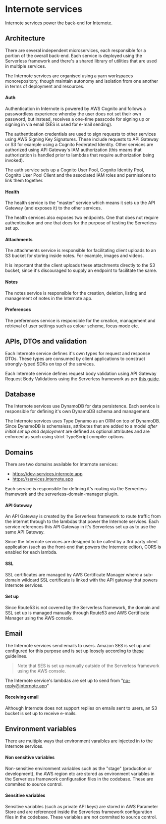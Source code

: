 # Internote services

Internote services power the back-end for Internote.

## Architecture

There are several independent microservices, each responsible for a portion of the overall back-end. Each service is deployed using the Serverless framework and there's a shared library of utilities that are used in multiple services.

The Internote services are organised using a yarn workspaces monorepository, though maintain autonomy and isolation from one another in terms of deployment and resources.

#### Auth

Authentication in Internote is powered by AWS Cognito and follows a passwordless experience whereby the user does not set their own password, but instead, receives a one-time passcode for signing up or signing in via email (SES is used for e-mail sending).

The authentication credentials are used to sign requests to other services using AWS Signing Key Signatures. These include requests to API Gateway or S3 for example using a Cognito Federated Identity. Other services are authorized using API Gateway's IAM authorization (this means that authorization is handled prior to lambdas that require authorization being invoked).

The auth service sets up a Cognito User Pool, Cognito Identity Pool, Cognito User Pool Client and the associated IAM roles and permissions to link them together.

#### Health

The health service is the "master" service which means it sets up the API Gateway (and exposes it) to the other services.

The health services also exposes two endpoints. One that does not require authentication and one that does for the purpose of testing the Serverless set up.

#### Attachments

The attachments service is responsible for facilitating client uploads to an S3 bucket for storing inside notes. For example, images and videos.

It is important that the client uploads these attachments directly to the S3 bucket, since it's discouraged to supply an endpoint to facilitate the same.

#### Notes

The notes service is responsible for the creation, deletion, listing and management of notes in the Internote app.

#### Preferences

The preferences service is responsible for the creation, management and retrieval of user settings such as colour scheme, focus mode etc.

## APIs, DTOs and validation

Each Internote service defines it's own types for request and response DTOs. These types are consumed by client applications to construct strongly-typed SDKs on top of the services.

Each Internote service defines request body validation using API Gateway Request Body Validations using the Serverless framework as per [this guide](https://serverless.com/blog/framework-release-v142).

## Database

The Internote services use DynamoDB for data persistence. Each service is responsible for defining it's own DynamoDB schema and management.

The Internote services uses Type Dynamo as an ORM on top of DynamoDB. Since DynamoDB is schemaless, attributes that are added to a model _after initial set up and deployment_ are defined as optional attributes and are enforced as such using strict TypeScript compiler options.

## Domains

There are two domains available for Internote services:

- https://dev-services.internote.app
- https://services.internote.app

Each service is responsible for defining it's routing via the Serverless framework and the serverless-domain-manager plugin.

#### API Gateway

An API Gateway is created by the Serverless framework to route traffic from the internet through to the lambdas that power the Internote services. Each service references this API Gateway in it's Serverless set up as to use the same API Gateway.

Since the Internote services are designed to be called by a 3rd party client application (such as the front-end that powers the Internote editor), CORS is enabled for each lambda.

#### SSL

SSL certificates are managed by AWS Certificate Manager where a sub-domain wildcard SSL certificate is linked with the API gateway that powers Internote services.

#### Set up

Since Route53 is not covered by the Serverless framework, the domain and SSL set up is managed manually through Route53 and AWS Certificate Manager using the AWS console.

## Email

The Internote services send emails to users. Amazon SES is set up and configured for this purpose and is set up loosely according to [these](https://docs.aws.amazon.com/ses/latest/DeveloperGuide/receiving-email-getting-started-before.html) guidelines.

> Note that SES is set up manually outside of the Serverless framework using the AWS console.

The Internote service's lambdas are set up to send from "no-reply@internote.app"

#### Receiving email

Although Internote does not support replies on emails sent to users, an S3 bucket is set up to receive e-mails.

## Environment variables

There are multiple ways that environment varaibles are injected in to the Internote services.

#### Non sensitive variables

Non-sensitive environment variables such as the "stage" (production or development), the AWS region etc are stored as environment variables in the Serverless framework configuration files in the codebase. These are commited to source control.

#### Sensitive variables

Sensitive variables (such as private API keys) are stored in AWS Parameter Store and are referenced inside the Serverless framework configuration files in the codebase. These variables are not commited to source control.
